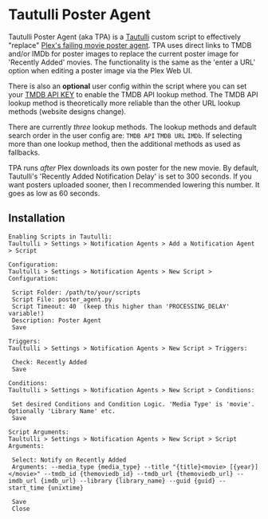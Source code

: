# Tautulli Poster Agent

Tautulli Poster Agent (aka TPA) is a [Tautulli](https://github.com/Tautulli/Tautulli) custom script to effectively "replace" [Plex's failing movie poster agent](https://forums.plex.tv/t/once-upon-a-time-in-the-west-metadata/852193). TPA uses direct links to TMDB and/or IMDb for poster images to replace the current poster image for 'Recently Added' movies. The functionality is the same as the 'enter a URL' option when editing a poster image via the Plex Web UI.

There is also an **optional** user config within the script where you can set your [TMDB API KEY](https://www.themoviedb.org/settings/api) to enable the TMDB API lookup method. The TMDB API lookup method is theoretically more reliable than the other URL lookup methods (website designs change).

There are currently *three* lookup methods. The lookup methods and default search order in the user config are: `TMDB API` `TMDB URL` `IMDb`. If selecting more than one lookup method, then the additional methods as used as fallbacks. 

TPA runs *after* Plex downloads its own poster for the new movie. By default, Tautulli's 'Recently Added Notification Delay' is set to 300 seconds. If you want posters uploaded sooner, then I recommended lowering this number. It goes as low as 60 seconds.

## Installation

```
Enabling Scripts in Tautulli:
Taultulli > Settings > Notification Agents > Add a Notification Agent > Script

Configuration:
Taultulli > Settings > Notification Agents > New Script > Configuration:
 
 Script Folder: /path/to/your/scripts
 Script File: poster_agent.py
 Script Timeout: 40  (keep this higher than 'PROCESSING_DELAY' variable!)
 Description: Poster Agent
 Save

Triggers:
Taultulli > Settings > Notification Agents > New Script > Triggers:

 Check: Recently Added
 Save

Conditions:
Taultulli > Settings > Notification Agents > New Script > Conditions:

 Set desired Conditions and Condition Logic. 'Media Type' is 'movie'. Optionally 'Library Name' etc.
 Save

Script Arguments:
Taultulli > Settings > Notification Agents > New Script > Script Arguments:

 Select: Notify on Recently Added
 Arguments: --media_type {media_type} --title "{title}<movie> [{year}]</movie>" --tmdb_id {themoviedb_id} --tmdb_url {themoviedb_url} --imdb_url {imdb_url} --library {library_name} --guid {guid} --start_time {unixtime}

 Save
 Close
```
